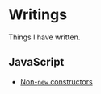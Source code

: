 # Writings

Things I have written.

## JavaScript

* [Non-`new` constructors](./posts/non-new-constructors.md)
